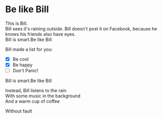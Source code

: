 # Be like Bill

This is Bill.\
Bill sees it's raining outside. Bill doesn't post it on Facebook, because he knows his friends also have eyes.\
Bill is smart.Be like Bill

Bill made a list for you:  
-[x] Be cool  
-[x] Be happy  
-[ ] Don't Panic!  

Bill is smart.Be like Bill  

Instead, Bill listens to the rain  
With some music in the background  
And a warm cup of coffee  

Without fault
